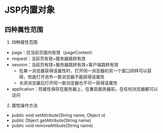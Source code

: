 # JSP内置对象

## 四种属性范围

1. 四种属性范围

- page：仅当前页面内有效（pageContext）
- request：当前页有效+服务器跳转有效
- session：当前页有效+服务器跳转有效+客户端跳转有效
	- 在某一浏览器获得该属性时，打开同一浏览器的另一个窗口同样可以获得，但是打开另外一款浏览器不能获得该属性
	- 关闭浏览器后打开同一款浏览器也不可一获得该属性
- application：将属性保存在服务器上，在重启服务器前，在任何浏览器都可以访问

2. 属性操作方法

- public void setAttribute(String name, Object o)
- public Object getAttribute(String name)
- public void removeAttibute(String name)
